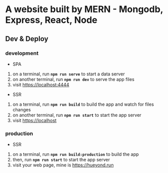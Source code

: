 # A website built by MERN - Mongodb, Express, React, Node

## Dev & Deploy

### development

* SPA

1. on a terminal, run **`npm run serve`** to start a data server
1. on another terminal, run **`npm run dev`** to serve the app files
1. visit <https://localhost:4444>

* SSR

1. on a terminal, run **`npm run build`** to build the app and watch for files changes
1. on another terminal, run **`npm run start`** to start the app server
1. visit <https://localhost>

### production

* SSR

1. on a terminal, run **`npm run build:production`** to build the app
1. then, run **`npm run start`** to start the app server
1. visit your web page, mine is <https://hueyond.run>
